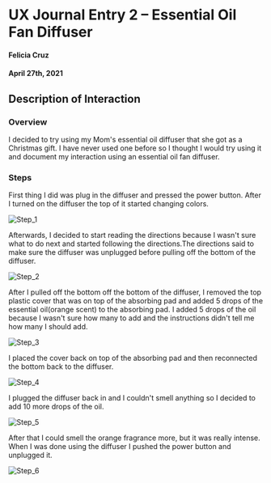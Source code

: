 # UX Journal Entry 2 – Essential Oil Fan Diffuser

#### Felicia Cruz 
#### April 27th, 2021


## Description of Interaction

### Overview
I decided to try using my Mom's essential oil diffuser that she got as a Christmas gift. I have never used one before so I thought I would try using it and document my interaction 
using an essential oil fan diffuser.

### Steps
First thing I did was plug in the diffuser and pressed the power button. After I turned on the diffuser the top of it started changing colors.

![Step_1](step1_entry2.jpg)

Afterwards, I decided to start reading the directions because I wasn't sure what to do next and started following the directions.The directions said to make sure the diffuser was unplugged before pulling off the bottom of the diffuser.

![Step_2](step2_entry2.jpg)

After I pulled off the bottom off the bottom of the diffuser, I removed the top plastic cover that was on top of the absorbing pad and added 5 drops of the essential oil(orange
scent) to the absorbing pad. I added 5 drops of the oil because I wasn't sure how many to add and the instructions didn't tell me how many I should add.

![Step_3](step3_entry2.jpg)

I placed the cover back on top of the absorbing pad and then reconnected the bottom back to the diffuser.

![Step_4](step4_entry2.jpg)

I plugged the diffuser back in and I couldn't smell anything so I decided to add 10 more drops of the oil.

![Step_5](step5_entry2.jpg)

After that I could smell the orange fragrance more, but it was really intense. When I was done using the diffuser I pushed the power button and unplugged it.

![Step_6](step6_entry2.jpg)
